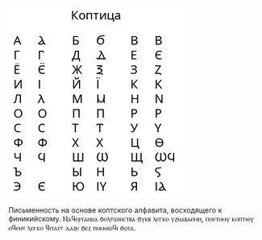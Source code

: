 ![Конвенция коптицы](coptic.png)

Письменность на основе коптского алфавита, восходящего к финикийскому. Ⲛⲁϥⲉⲣⲧⲁⲛⲓⲓⲁ ϭⲟⲗⲋⲱⲓⲛⲥⲧⲃⲁ ϭⲩⲕⲃ ⲗⲉⲅⲕⲟ ⲩⲍⲛⲁⲃⲁⲉⲙⲏ, ⲡⲟⲉⲧⲟⲙⲩ ⲕⲟⲡⲧⲓⲑⲩ ⲟϥⲉⲛⲋ ⲗⲉⲅⲕⲟ ϥⲓⲧⲁⲧⲋ ⲇⲁⲝⲉ ϭⲉⲍ ⲡⲟⲙⲟⲱϥⲓ ϭⲟⲧⲁ.
